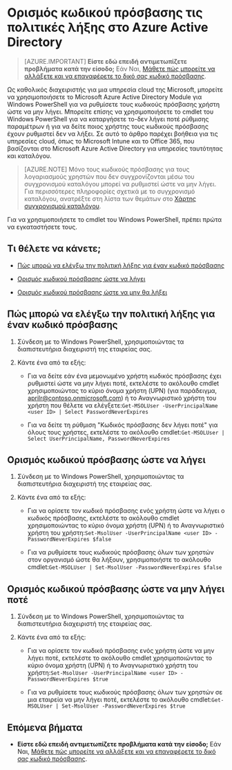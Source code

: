 <properties
    pageTitle="Ορίστε τις πολιτικές λήξης κωδικού πρόσβασης στην υπηρεσία καταλόγου Azure Active Directory | Microsoft Azure"
    description="Μάθετε πώς μπορείτε να ελέγξετε τις πολιτικές λήξης και να αλλάξετε λήξη κωδικού πρόσβασης χρήστη, είτε μεμονωμένα είτε μαζικά για τους κωδικούς πρόσβασης Azure Active directory"
    services="active-directory"
    documentationCenter=""
    authors="curtand"
    manager="femila"
    editor=""/>

<tags
    ms.service="active-directory"
    ms.workload="identity"
    ms.tgt_pltfrm="na"
    ms.devlang="na"
    ms.topic="article"
    ms.date="10/04/2016"
    ms.author="curtand"/>


# <a name="set-password-expiration-policies-in-azure-active-directory"></a>Ορισμός κωδικού πρόσβασης τις πολιτικές λήξης στο Azure Active Directory

> [AZURE.IMPORTANT] **Είστε εδώ επειδή αντιμετωπίζετε προβλήματα κατά την είσοδο;** Εάν Ναι, [Μάθετε πώς μπορείτε να αλλάξετε και να επαναφέρετε το δικό σας κωδικό πρόσβασης](active-directory-passwords-update-your-own-password.md).

Ως καθολικός διαχειριστής για μια υπηρεσία cloud της Microsoft, μπορείτε να χρησιμοποιήσετε το Microsoft Azure Active Directory Module για Windows PowerShell για να ρυθμίσετε τους κωδικούς πρόσβασης χρήστη ώστε να μην λήγει. Μπορείτε επίσης να χρησιμοποιήσετε το cmdlet του Windows PowerShell για να καταργήσετε το-δεν λήγει ποτέ ρύθμισης παραμέτρων ή για να δείτε ποιος χρήστης τους κωδικούς πρόσβασης έχουν ρυθμιστεί δεν να λήξει. Σε αυτό το άρθρο παρέχει βοήθεια για τις υπηρεσίες cloud, όπως το Microsoft Intune και το Office 365, που βασίζονται στο Microsoft Azure Active Directory για υπηρεσίες ταυτότητας και καταλόγου.

  > [AZURE.NOTE] Μόνο τους κωδικούς πρόσβασης για τους λογαριασμούς χρηστών που δεν συγχρονίζονται μέσω του συγχρονισμού καταλόγου μπορεί να ρυθμιστεί ώστε να μην λήγει. Για περισσότερες πληροφορίες σχετικά με το συγχρονισμό καταλόγου, ανατρέξτε στη λίστα των θεμάτων στο [Χάρτης συγχρονισμού καταλόγου](https://msdn.microsoft.com/library/azure/hh967642.aspx).

Για να χρησιμοποιήσετε το cmdlet του Windows PowerShell, πρέπει πρώτα να εγκαταστήσετε τους.

## <a name="what-do-you-want-to-do"></a>Τι θέλετε να κάνετε;

- [Πώς μπορώ να ελέγξω την πολιτική λήξης για έναν κωδικό πρόσβασης](#how-to-check-expiration-policy-for-a-password)

- [Ορισμός κωδικού πρόσβασης ώστε να λήγει](#set-a-password-to-expire)

- [Ορισμός κωδικού πρόσβασης ώστε να μην θα λήξει](#set-a-password-to-never-expire)

## <a name="how-to-check-expiration-policy-for-a-password"></a>Πώς μπορώ να ελέγξω την πολιτική λήξης για έναν κωδικό πρόσβασης

1.  Σύνδεση με το Windows PowerShell, χρησιμοποιώντας τα διαπιστευτήρια διαχειριστή της εταιρείας σας.

2.  Κάντε ένα από τα εξής:

    - Για να δείτε εάν ένα μεμονωμένο χρήστη κωδικός πρόσβασης έχει ρυθμιστεί ώστε να μην λήγει ποτέ, εκτελέστε το ακόλουθο cmdlet χρησιμοποιώντας το κύριο όνομα χρήστη (UPN) (για παράδειγμα, aprilr@contoso.onmicrosoft.com) ή το Αναγνωριστικό χρήστη του χρήστη που θέλετε να ελέγξετε:`Get-MSOLUser -UserPrincipalName <user ID> | Select PasswordNeverExpires`

    - Για να δείτε τη ρύθμιση "Κωδικός πρόσβασης δεν λήγει ποτέ" για όλους τους χρήστες, εκτελέστε το ακόλουθο cmdlet:`Get-MSOLUser | Select UserPrincipalName, PasswordNeverExpires`

## <a name="set-a-password-to-expire"></a>Ορισμός κωδικού πρόσβασης ώστε να λήγει

1.  Σύνδεση με το Windows PowerShell, χρησιμοποιώντας τα διαπιστευτήρια διαχειριστή της εταιρείας σας.

2.  Κάντε ένα από τα εξής:

    - Για να ορίσετε τον κωδικό πρόσβασης ενός χρήστη ώστε να λήγει ο κωδικός πρόσβασης, εκτελέστε το ακόλουθο cmdlet χρησιμοποιώντας το κύριο όνομα χρήστη (UPN) ή το Αναγνωριστικό χρήστη του χρήστη:`Set-MsolUser -UserPrincipalName <user ID> -PasswordNeverExpires $false`

    - Για να ρυθμίσετε τους κωδικούς πρόσβασης όλων των χρηστών στον οργανισμό ώστε θα λήξουν, χρησιμοποιήστε το ακόλουθο cmdlet:`Get-MSOLUser | Set-MsolUser -PasswordNeverExpires $false`

## <a name="set-a-password-to-never-expire"></a>Ορισμός κωδικού πρόσβασης ώστε να μην λήγει ποτέ

1. Σύνδεση με το Windows PowerShell, χρησιμοποιώντας τα διαπιστευτήρια διαχειριστή της εταιρείας σας.

2.  Κάντε ένα από τα εξής:

    - Για να ορίσετε τον κωδικό πρόσβασης ενός χρήστη ώστε να μην λήγει ποτέ, εκτελέστε το ακόλουθο cmdlet χρησιμοποιώντας το κύριο όνομα χρήστη (UPN) ή το Αναγνωριστικό χρήστη του χρήστη:`Set-MsolUser -UserPrincipalName <user ID> -PasswordNeverExpires $true`

    - Για να ρυθμίσετε τους κωδικούς πρόσβασης όλων των χρηστών σε μια εταιρεία να μην λήγει ποτέ, εκτελέστε το ακόλουθο cmdlet:`Get-MSOLUser | Set-MsolUser -PasswordNeverExpires $true`

## <a name="next-steps"></a>Επόμενα βήματα

* **Είστε εδώ επειδή αντιμετωπίζετε προβλήματα κατά την είσοδο;** Εάν Ναι, [Μάθετε πώς μπορείτε να αλλάξετε και να επαναφέρετε το δικό σας κωδικό πρόσβασης](active-directory-passwords-update-your-own-password.md).
